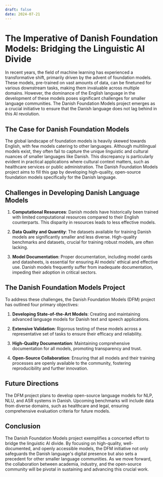 ```yaml
---
draft: false
date: 2024-07-21
---
```


# The Imperative of Danish Foundation Models: Bridging the Linguistic AI Divide

In recent years, the field of machine learning has experienced a transformative shift, primarily driven by the advent of foundation models. These models, pre-trained on vast amounts of data, can be finetuned for various downstream tasks, making them invaluable across multiple domains. However, the dominance of the English language in the development of these models poses significant challenges for smaller language communities. The Danish Foundation Models project emerges as a crucial initiative to ensure that the Danish language does not lag behind in this AI revolution.

## The Case for Danish Foundation Models

The global landscape of foundation models is heavily skewed towards English, with few models catering to other languages. Although multilingual models exist, they often fail to capture the unique linguistic and cultural nuances of smaller languages like Danish. This discrepancy is particularly evident in practical applications where cultural context matters, such as healthcare services or public administration. The Danish Foundation Models project aims to fill this gap by developing high-quality, open-source foundation models specifically for the Danish language.

## Challenges in Developing Danish Language Models

1. **Computational Resources**: Danish models have historically been trained with limited computational resources compared to their English counterparts. This disparity in resources leads to less effective models.
   
2. **Data Quality and Quantity**: The datasets available for training Danish models are significantly smaller and less diverse. High-quality benchmarks and datasets, crucial for training robust models, are often lacking.

3. **Model Documentation**: Proper documentation, including model cards and datasheets, is essential for ensuring AI models' ethical and effective use. Danish models frequently suffer from inadequate documentation, impeding their adoption in critical sectors.

## The Danish Foundation Models Project

To address these challenges, the Danish Foundation Models (DFM) project has outlined four primary objectives:

1. **Developing State-of-the-Art Models**: Creating and maintaining advanced language models for Danish text and speech applications.
   
2. **Extensive Validation**: Rigorous testing of these models across a representative set of tasks to ensure their efficacy and reliability.
   
3. **High-Quality Documentation**: Maintaining comprehensive documentation for all models, promoting transparency and trust.
   
4. **Open-Source Collaboration**: Ensuring that all models and their training processes are openly available to the community, fostering reproducibility and further innovation.

## Future Directions

The DFM project plans to develop open-source language models for NLP, NLU, and ASR systems in Danish. Upcoming benchmarks will include data from diverse domains, such as healthcare and legal, ensuring comprehensive evaluation criteria for future models.

## Conclusion

The Danish Foundation Models project exemplifies a concerted effort to bridge the linguistic AI divide. By focusing on high-quality, well-documented, and openly accessible models, the DFM initiative not only safeguards the Danish language's digital presence but also sets a precedent for other smaller language communities. As we move forward, the collaboration between academia, industry, and the open-source community will be pivotal in sustaining and advancing this crucial work.
